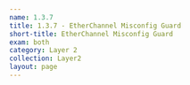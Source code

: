 ```yaml
---
name: 1.3.7
title: 1.3.7 - EtherChannel Misconfig Guard
short-title: EtherChannel Misconfig Guard
exam: both
category: Layer 2
collection: Layer2
layout: page
---
```

